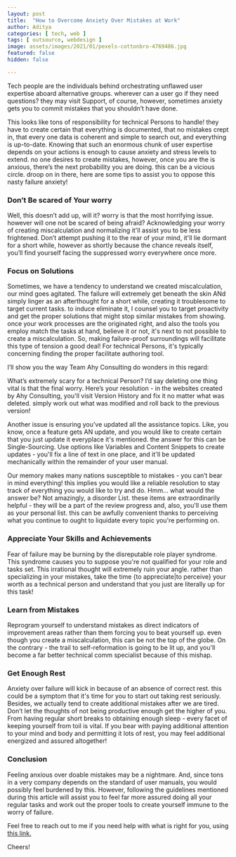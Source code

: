 ```yaml
---
layout: post
title:  "How to Overcome Anxiety Over Mistakes at Work"
author: Aditya
categories: [ tech, web ]
tags: [ outsource, webdesign ]
image: assets/images/2021/01/pexels-cottonbro-4769486.jpg
featured: false
hidden: false

---
```


Tech people are the individuals behind orchestrating unflawed user expertise aboard alternative groups. wherever can a user go if they need questions? they may visit Support, of course, however, sometimes anxiety gets you to commit mistakes that you shouldn’t have done.

This looks like tons of responsibility for technical Persons to handle! they have to create certain that everything is documented, that no mistakes crept in, that every one data is coherent and simple to search out, and everything is up-to-date. Knowing that such an enormous chunk of user expertise depends on your actions is enough to cause anxiety and stress levels to extend. no one desires to create mistakes, however, once you are the is anxious, there’s the next probability you are doing. this can be a vicious circle. droop on in there, here are some tips to assist you to oppose this nasty failure anxiety!

### Don’t Be scared of Your worry
Well, this doesn’t add up, will it? worry is that the most horrifying issue. however will one not be scared of being afraid? Acknowledging your worry of creating miscalculation and normalizing it'll assist you to be less frightened. Don’t attempt pushing it to the rear of your mind, it'll lie dormant for a short while, however as shortly because the chance reveals itself, you’ll find yourself facing the suppressed worry everywhere once more.

### Focus on Solutions
Sometimes, we have a tendency to understand we created miscalculation, our mind goes agitated. The failure will extremely get beneath the skin ANd simply linger as an afterthought for a short while, creating it troublesome to target current tasks. to induce eliminate it, I counsel you to target proactivity and get the proper solutions that might stop similar mistakes from showing. once your work processes are the originated right, and also the tools you employ match the tasks at hand, believe it or not, it's next to not possible to create a miscalculation. So, making failure-proof surroundings will facilitate this type of tension a good deal! For technical Persons, it's typically concerning finding the proper facilitate authoring tool.

 I’ll show you the way Team Ahy Consulting do wonders in this regard:
 
 What’s extremely scary for a technical Person? I’d say deleting one thing vital is that the final worry. Here’s your resolution - in the websites created by Ahy Consulting, you'll visit Version History and fix it no matter what was deleted. simply work out what was modified and roll back to the previous version!
 
 Another issue is ensuring you’ve updated all the assistance topics. Like, you know, once a feature gets AN update, and you would like to create certain that you just update it everyplace it's mentioned. the answer for this can be Single-Sourcing. Use options like Variables and Content Snippets to create updates - you'll fix a line of text in one place, and it'll be updated mechanically within the remainder of your user manual.
 
 Our memory makes many nations susceptible to mistakes - you can’t bear in mind everything! this implies you would like a reliable resolution to stay track of everything you would like to try and do. Hmm... what would the answer be? Not amazingly, a disorder List. these items are extraordinarily helpful - they will be a part of the review progress and, also, you'll use them as your personal list. this can be awfully convenient thanks to perceiving what you continue to ought to liquidate every topic you're performing on.
 
### Appreciate Your Skills and Achievements
Fear of failure may be burning by the disreputable role player syndrome. This syndrome causes you to suppose you're not qualified for your role and tasks set. This irrational thought will extremely ruin your angle. rather than specializing in your mistakes, take the time {to appreciate|to perceive} your worth as a technical person and understand that you just are literally up for this task!

### Learn from Mistakes
Reprogram yourself to understand mistakes as direct indicators of improvement areas rather than them forcing you to beat yourself up. even though you create a miscalculation, this can be not the top of the globe. On the contrary - the trail to self-reformation is going to be lit up, and you'll become a far better technical comm specialist because of this mishap.

### Get Enough Rest
Anxiety over failure will kick in because of an absence of correct rest. this could be a symptom that it's time for you to start out taking rest seriously. Besides, we actually tend to create additional mistakes after we are tired. Don’t let the thoughts of not being productive enough get the higher of you. From having regular short breaks to obtaining enough sleep - every facet of keeping yourself from toil is vital. If you bear with paying additional attention to your mind and body and permitting it lots of rest, you may feel additional energized and assured altogether!

### Conclusion
Feeling anxious over doable mistakes may be a nightmare. And, since tons in a very company depends on the standard of user manuals, you would possibly feel burdened by this. However, following the guidelines mentioned during this article will assist you to feel far more assured doing all your regular tasks and work out the proper tools to create yourself immune to the worry of failure.









Feel free to reach out to me if you need help with what is right for you, using <a href="https://www.calendly.com/ahyconsulting/book" target="\_blank">this link.</a>

Cheers!

